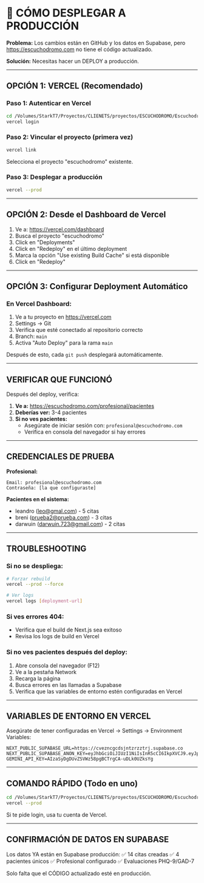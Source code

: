 # 🚀 CÓMO DESPLEGAR A PRODUCCIÓN

**Problema:** Los cambios están en GitHub y los datos en Supabase, pero https://escuchodromo.com no tiene el código actualizado.

**Solución:** Necesitas hacer un DEPLOY a producción.

---

## OPCIÓN 1: VERCEL (Recomendado)

### Paso 1: Autenticar en Vercel
```bash
cd /Volumes/StarkT7/Proyectos/CLIENETS/proyectos/ESCUCHODROMO/Escuchodromo\ 2/escuchodromo
vercel login
```

### Paso 2: Vincular el proyecto (primera vez)
```bash
vercel link
```
Selecciona el proyecto "escuchodromo" existente.

### Paso 3: Desplegar a producción
```bash
vercel --prod
```

---

## OPCIÓN 2: Desde el Dashboard de Vercel

1. Ve a: https://vercel.com/dashboard
2. Busca el proyecto "escuchodromo"
3. Click en "Deployments"
4. Click en "Redeploy" en el último deployment
5. Marca la opción "Use existing Build Cache" si está disponible
6. Click en "Redeploy"

---

## OPCIÓN 3: Configurar Deployment Automático

### En Vercel Dashboard:
1. Ve a tu proyecto en https://vercel.com
2. Settings → Git
3. Verifica que esté conectado al repositorio correcto
4. Branch: `main`
5. Activa "Auto Deploy" para la rama `main`

Después de esto, cada `git push` desplegará automáticamente.

---

## VERIFICAR QUE FUNCIONÓ

Después del deploy, verifica:

1. **Ve a:** https://escuchodromo.com/profesional/pacientes
2. **Deberías ver:** 3-4 pacientes
3. **Si no ves pacientes:**
   - Asegúrate de iniciar sesión con: `profesional@escuchodromo.com`
   - Verifica en consola del navegador si hay errores

---

## CREDENCIALES DE PRUEBA

**Profesional:**
```
Email: profesional@escuchodromo.com
Contraseña: [la que configuraste]
```

**Pacientes en el sistema:**
- leandro (leo@gmal.com) - 5 citas
- breni (prueba2@prueba.com) - 3 citas
- darwuin (darwuin.723@gmail.com) - 2 citas

---

## TROUBLESHOOTING

### Si no se despliega:
```bash
# Forzar rebuild
vercel --prod --force

# Ver logs
vercel logs [deployment-url]
```

### Si ves errores 404:
- Verifica que el build de Next.js sea exitoso
- Revisa los logs de build en Vercel

### Si no ves pacientes después del deploy:
1. Abre consola del navegador (F12)
2. Ve a la pestaña Network
3. Recarga la página
4. Busca errores en las llamadas a Supabase
5. Verifica que las variables de entorno estén configuradas en Vercel

---

## VARIABLES DE ENTORNO EN VERCEL

Asegúrate de tener configuradas en Vercel → Settings → Environment Variables:

```
NEXT_PUBLIC_SUPABASE_URL=https://cvezncgcdsjntzrzztrj.supabase.co
NEXT_PUBLIC_SUPABASE_ANON_KEY=eyJhbGciOiJIUzI1NiIsInR5cCI6IkpXVCJ9.eyJpc3MiOiJzdXBhYmFzZSIsInJlZiI6ImN2ZXpuY2djZHNqbnR6cnp6dHJqIiwicm9sZSI6ImFub24iLCJpYXQiOjE3NjA0NjY2NjcsImV4cCI6MjA3NjA0MjY2N30.CddHpq9maykqCT9AfBAGRzidelWwdcYcWQ7pKm_81Q4
GEMINI_API_KEY=AIzaSyDgDUvZSVWz58pgBCTrgCA-uDLk0UZksYg
```

---

## COMANDO RÁPIDO (Todo en uno)

```bash
cd /Volumes/StarkT7/Proyectos/CLIENETS/proyectos/ESCUCHODROMO/Escuchodromo\ 2/escuchodromo && \
vercel --prod
```

Si te pide login, usa tu cuenta de Vercel.

---

## CONFIRMACIÓN DE DATOS EN SUPABASE

Los datos YA están en Supabase producción:
✅ 14 citas creadas
✅ 4 pacientes únicos
✅ Profesional configurado
✅ Evaluaciones PHQ-9/GAD-7

Solo falta que el CÓDIGO actualizado esté en producción.
